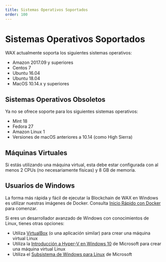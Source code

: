 ```yaml
---
title: Sistemas Operativos Soportados
order: 100
---
```


# Sistemas Operativos Soportados

WAX actualmente soporta los siguientes sistemas operativos:

* Amazon 2017.09 y superiores
* Centos 7
* Ubuntu 16.04
* Ubuntu 18.04
* MacOS 10.14.x y superiores

## Sistemas Operativos Obsoletos

Ya no se ofrece soporte para los siguientes sistemas operativos:

* Mint 18
* Fedora 27
* Amazon Linux 1
* Versiones de macOS anteriores a 10.14 (como High Sierra)

## Máquinas Virtuales

Si estás utilizando una máquina virtual, esta debe estar configurada con al menos 2 CPUs (no necesariamente físicas) y 8 GB de memoria.

## Usuarios de Windows

La forma más rápida y fácil de ejecutar la Blockchain de WAX en Windows es utilizar nuestras imágenes de Docker. Consulta [Inicio Rápido con Docker](/build/dapp-development/docker-setup/) para comenzar.

Si eres un desarrollador avanzado de Windows con conocimientos de Linux, tienes otras opciones:

* Utiliza <a href="https://www.virtualbox.org/" target="_blank">VirtualBox</a> (o una aplicación similar) para crear una máquina virtual Linux
* Utiliza la <a href="https://docs.microsoft.com/en-us/virtualization/hyper-v-on-windows/about/" target="_blank">Introducción a Hyper-V en Windows 10</a> de Microsoft para crear una máquina virtual Linux
* Utiliza el <a href="https://docs.microsoft.com/en-us/windows/wsl/install-win10" target="_blank">Subsistema de Windows para Linux</a> de Microsoft

